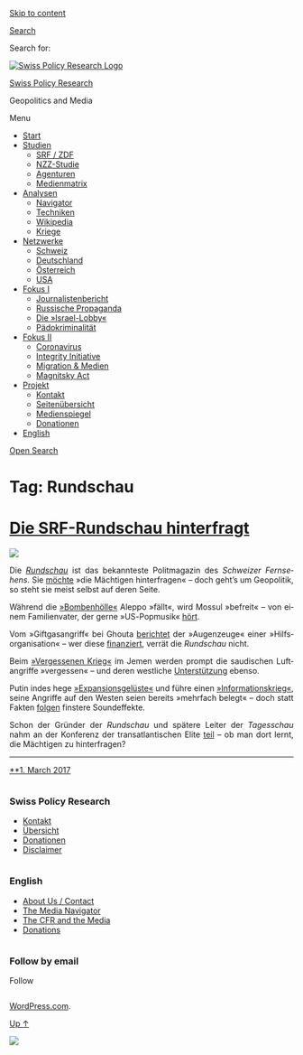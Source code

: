 [Skip to
content](#content)

[](https://swprs.org/)

<div class="cover">

</div>

[Search](#search-container)

<div id="search-container" class="header-search-block bg-graphite hidden">

<span class="screen-reader-text">Search for:</span>

</div>

<div class="header-inner section-inner">

[![Swiss Policy Research
Logo](https://swprs.files.wordpress.com/2020/05/swiss-policy-research-logo-300.png)](https://swprs.org/)

[Swiss Policy Research](https://swprs.org/)

Geopolitics and
    Media

</div>

<div class="navigation section no-padding bg-dark">

Menu

<div class="main-navigation">

  - <span id="menu-item-4374">[Start](https://swprs.org)</span>
  - <span id="menu-item-5941">[Studien](https://swprs.org/srf-propaganda-analyse/)</span>
      - <span id="menu-item-4361">[SRF /
        ZDF](https://swprs.org/srf-propaganda-analyse/)</span>
      - <span id="menu-item-4359">[NZZ-Studie](https://swprs.org/die-nzz-studie/)</span>
      - <span id="menu-item-4373">[Agenturen](https://swprs.org/der-propaganda-multiplikator/)</span>
      - <span id="menu-item-7978">[Medienmatrix](https://swprs.org/die-propaganda-matrix/)</span>
  - <span id="menu-item-9423">[Analysen](https://swprs.org/medien-navigator/)</span>
      - <span id="menu-item-9414">[Navigator](https://swprs.org/medien-navigator/)</span>
      - <span id="menu-item-8524">[Techniken](https://swprs.org/der-propaganda-schluessel/)</span>
      - <span id="menu-item-10908">[Wikipedia](https://swprs.org/propaganda-in-der-wikipedia/)</span>
      - <span id="menu-item-9920">[Kriege](https://swprs.org/logik-imperialer-kriege/)</span>
  - <span id="menu-item-4362">[Netzwerke](https://swprs.org/netzwerk-medien-schweiz/)</span>
      - <span id="menu-item-6283">[Schweiz](https://swprs.org/netzwerk-medien-schweiz/)</span>
      - <span id="menu-item-7215">[Deutschland](https://swprs.org/netzwerk-medien-deutschland/)</span>
      - <span id="menu-item-17401">[Österreich](https://swprs.org/medien-in-oesterreich/)</span>
      - <span id="menu-item-7216">[USA](https://swprs.org/das-american-empire-und-seine-medien/)</span>
  - <span id="menu-item-9228">[Fokus
    I](https://swprs.org/bericht-eines-journalisten/)</span>
      - <span id="menu-item-12119">[Journalistenbericht](https://swprs.org/bericht-eines-journalisten/)</span>
      - <span id="menu-item-12117">[Russische
        Propaganda](https://swprs.org/russische-propaganda/)</span>
      - <span id="menu-item-12118">[Die
        »Israel-Lobby«](https://swprs.org/die-israel-lobby-fakten-und-mythen/)</span>
      - <span id="menu-item-13505">[Pädokriminalität](https://swprs.org/geopolitik-und-paedokriminalitaet/)</span>
  - <span id="menu-item-17258">[Fokus
    II](https://swprs.org/migration-und-medien/)</span>
      - <span id="menu-item-32838">[Coronavirus](https://swprs.org/covid-19-hinweis-ii/)</span>
      - <span id="menu-item-12939">[Integrity
        Initiative](https://swprs.org/die-integrity-initiative/)</span>
      - <span id="menu-item-17290">[Migration &
        Medien](https://swprs.org/migration-und-medien/)</span>
      - <span id="menu-item-17291">[Magnitsky
        Act](https://swprs.org/der-fall-magnitsky/)</span>
  - <span id="menu-item-21964">[Projekt](https://swprs.org/kontakt/)</span>
      - <span id="menu-item-8525">[Kontakt](https://swprs.org/kontakt/)</span>
      - <span id="menu-item-10193">[Seitenübersicht](https://swprs.org/uebersicht/)</span>
      - <span id="menu-item-8637">[Medienspiegel](https://swprs.org/medienspiegel/)</span>
      - <span id="menu-item-33287">[Donationen](https://swprs.org/donationen/)</span>
  - <span id="menu-item-14415">[English](https://swprs.org/contact/)</span>

</div>

[Open
Search](#)

</div>

<div class="wrapper section medium-padding clear" data-role="main">

# Tag: Rundschau

<div id="content" class="content section-inner">

<div id="posts" class="posts">

<div class="spinner-container">

<div id="spinner">

<div class="double-bounce1">

</div>

<div class="double-bounce2">

</div>

</div>

</div>

<div class="post-container">

# [Die SRF-Rundschau hinterfragt](https://swprs.org/2017/03/01/srf-rundschau/)

<div class="featured-media">

[![](https://swprs.files.wordpress.com/2018/07/rundschau.png?w=500)](https://swprs.org/2017/03/01/srf-rundschau/ "Die SRF-Rundschau hinterfragt")

</div>

<div class="post-content clear">

<div lang="de" style="text-align:justify;hyphens:auto;-webkit-hyphens:auto;-ms-hyphens:auto;font-variant:none;">

Die *[Rundschau](https://de.wikipedia.org/wiki/Rundschau_\(SRF\))* ist
das bekannteste Polit­ma­ga­zin des *Schweizer Fernsehens.* Sie
[möchte](https://www.srf.ch/sendungen/rundschau/50-jahre-rundschau-die-jubilaeumssendung)
»die Mächtigen hinterfragen« – doch geht’s um Geo­po­litik, so steht sie
meist selbst auf deren Seite.

Während die
[»Bombenhölle«](https://www.srf.ch/sendungen/rundschau/subventionierte-piloten-vaeter-am-limit-bombenhoelle-aleppo)
Aleppo »fällt«, wird Mossul »befreit« – von einem Familien­vater, der
gerne »US-Popmusik«
[hört](https://www.srf.ch/sendungen/rundschau/buben-beschneidung-michel-bollag-pkb-west-mossul).

Vom »Giftgasangriff« bei Ghouta
[berichtet](https://www.srf.ch/sendungen/rundschau/kriminaltouristen-verhuetungsmittel-j-bitzer-giftgaseinsatz)
der »Augen­zeuge« einer »Hilfs­organisation« – wer diese
[finanziert](http://www.uossm.org/who_we_are), verrät die *Rundschau*
nicht.

Beim [»Vergessenen
Krieg«](https://www.srf.ch/sendungen/rundschau/gehorsam-und-ehelos-klamauk-statt-kompromiss-vergessener-krieg)
im Jemen werden prompt die saudischen Luftangriffe »vergessen« – und
deren westliche
[Unterstützung](https://www.strategic-culture.org/news/2018/06/18/western-media-whitewash-yemen-genocide.html)
ebenso.

Putin indes hege
[»Expansionsgelüste«](https://www.srf.ch/sendungen/rundschau/gianni-infantino-fatma-samoura-iv-kosovaren-zittern-vor-russen)
und füh­re einen
[»Informationskrieg«](https://www.srf.ch/sendungen/rundschau/putins-informationskrieg-milliarden-jongleur-bastos-camorra),
seine Angriffe auf den Westen seien bereits »mehrfach be­legt« – doch
statt Fakten
[folgen](https://www.srf.ch/sendungen/rundschau/putins-informationskrieg-milliarden-jongleur-bastos-camorra)
finstere Sound­effekte.

Schon der Gründer der *Rundschau* und spätere Leiter der *Tagesschau*
nahm an der Konferenz der trans­atlantischen Elite
[teil](https://wikileaks.org/plusd/cables/1978ZURICH00660_d.html) – ob
man dort lernt, die Mächtigen zu hinterfragen?

</div>

-----

</div>

<div class="post-meta clear">

[**1. March
2017](https://swprs.org/2017/03/01/srf-rundschau/ "Die SRF-Rundschau hinterfragt")

</div>

</div>

</div>

</div>

</div>

<div id="footer" class="footer bg-graphite">

<div class="section-inner row clear" data-role="complementary">

<div class="column column-1 one-third medium-padding">

<div class="widgets">

<div id="nav_menu-3" class="widget widget_nav_menu">

<div class="widget-content clear">

### Swiss Policy Research

<div class="menu-allgemein-container">

  - <span id="menu-item-251">[Kontakt](https://swprs.org/kontakt/)</span>
  - <span id="menu-item-33090">[Übersicht](https://swprs.org/uebersicht/)</span>
  - <span id="menu-item-33286">[Donationen](https://swprs.org/donationen/)</span>
  - <span id="menu-item-15372">[Disclaimer](https://swprs.org/disclaimer/)</span>

</div>

</div>

</div>

</div>

</div>

<div class="column column-2 one-third medium-padding">

<div class="widgets">

<div id="nav_menu-4" class="widget widget_nav_menu">

<div class="widget-content clear">

### English

<div class="menu-english-container">

  - <span id="menu-item-20017">[About Us /
    Contact](https://swprs.org/contact/)</span>
  - <span id="menu-item-20015">[The Media
    Navigator](https://swprs.org/media-navigator/)</span>
  - <span id="menu-item-20016">[The CFR and the
    Media](https://swprs.org/the-american-empire-and-its-media/)</span>
  - <span id="menu-item-33285">[Donations](https://swprs.org/donations/)</span>

</div>

</div>

</div>

</div>

</div>

<div class="column column-3 one-third medium-padding">

<div class="widgets">

<div id="blog_subscription-4" class="widget widget_blog_subscription jetpack_subscription_widget">

<div class="widget-content clear">

### Follow by email

Follow

</div>

</div>

</div>

</div>

</div>

</div>

<div class="credits section bg-dark small-padding">

<div class="credits-inner section-inner clear">

[WordPress.com](https://wordpress.com/?ref=footer_custom_com).

[Up ↑](# "To the top")

</div>

</div>

<div style="display:none">

</div>

![](https://pixel.wp.com/b.gif?v=noscript)
